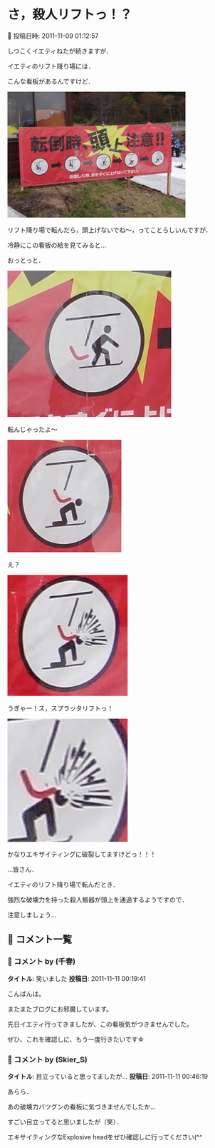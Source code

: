 # さ，殺人リフトっ！？

📅 投稿日時: 2011-11-09 01:12:57

しつこくイエティねたが続きますが．





イエティのリフト降り場には．


こんな看板があるんですけど．




![3b74173b5b9f49ce45be273141597685.jpg](images/3b74173b5b9f49ce45be273141597685.jpg)




リフト降り場で転んだら，頭上げないでね～，ってことらしいんですが．





冷静にこの看板の絵を見てみると…


おっとっと．




![3b71f25551a1181701e9e8dde79e35ce.jpg](images/3b71f25551a1181701e9e8dde79e35ce.jpg)







転んじゃったよ～




![b84e2dd5e7b24d9ac0cfe85916afea53.jpg](images/b84e2dd5e7b24d9ac0cfe85916afea53.jpg)







え？




![48913d6cc93e123dff83ad7300739e33.jpg](images/48913d6cc93e123dff83ad7300739e33.jpg)




うぎゃー！ス，スプラッタリフトっ！




![00f1959b655c87583840ab55736f82d9.jpg](images/00f1959b655c87583840ab55736f82d9.jpg)




かなりエキサイティングに破裂してますけどっ！！！





…皆さん．


イエティのリフト降り場で転んだとき．


強烈な破壊力を持った殺人搬器が頭上を通過するようですので．


注意しましょう…

## 💬 コメント一覧

### 💬 コメント by (千春)
**タイトル**: 笑いました
**投稿日**: 2011-11-11 00:19:41

こんばんは。

またまたブログにお邪魔しています。



先日イエティ行ってきましたが、この看板気がつきませんでした。

ぜひ、これを確認しに、もう一度行きたいです☆

### 💬 コメント by (Skier_S)
**タイトル**: 目立っていると思ってましたが…
**投稿日**: 2011-11-11 00:46:19

あらら．

あの破壊力バツグンの看板に気づきませんでしたか…

すごい目立ってると思いましたが（笑）．



エキサイティングなExplosive headをぜひ確認しに行ってください(^^

